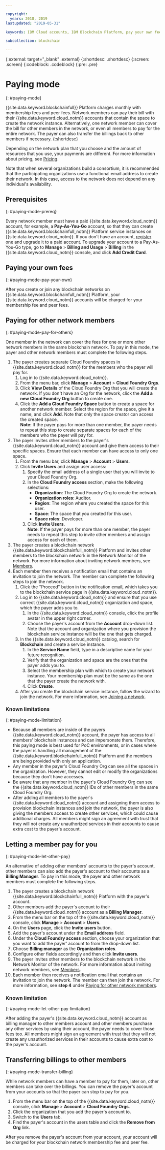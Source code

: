 ```yaml
---

copyright:
  years: 2018, 2019
lastupdated: "2019-05-31"

keywords: IBM Cloud accounts, IBM Blockchain Platform, pay your own fees, pay for others

subcollection: blockchain

---
```


{:external: target="_blank" .external}
{:shortdesc: .shortdesc}
{:screen: .screen}
{:codeblock: .codeblock}
{:pre: .pre}

# Paying mode
{: #paying-mode}

{{site.data.keyword.blockchainfull}} Platform charges monthly with membership fees and peer fees. Network members can pay their bill with their {{site.data.keyword.cloud_notm}} accounts that contain the space to create the network instance. Alternatively, one network member can cover the bill for other members in the network, or even all members to pay for the entire network. The payer can also transfer the billings back to other members if necessary.
{:shortdesc}

Depending on the network plan that you choose and the amount of resources that you use, your payments are different. For more information about pricing, see [Pricing](/docs/services/blockchain/howto/pricing.html#ibp-pricing).

Note that when several organizations build a consortium, it is recommended that the participating organizations use a functional email address to create their network. In this case, access to the network does not depend on any individual's availability.


## Prerequisites
{: #paying-mode-prereq}

Every network member must have a paid {{site.data.keyword.cloud_notm}} account, for example, a **Pay-As-You-Go** account, so that they can create {{site.data.keyword.blockchainfull_notm}} Platform service instances on {{site.data.keyword.cloud_notm}}. If you don't have an account, [register](https://cloud.ibm.com/registration) one and upgrade it to a paid account. To upgrade your account to a Pay-As-You-Go type, go to **Manage** > **Billing and Usage** > **Billing** in the {{site.data.keyword.cloud_notm}} console, and click **Add Credit Card**.


## Paying your own fees
{: #paying-mode-pay-your-own}

After you create or join any blockchain networks on {{site.data.keyword.blockchainfull_notm}} Platform, your {{site.data.keyword.cloud_notm}} accounts will be charged for your membership fee and peer fees.


## Paying for other network members
{: #paying-mode-pay-for-others}

One member in the network can cover the fees for one or more other network members in the same blockchain network. To pay in this mode, the payer and other network members must complete the following steps.

1. The payer creates separate Cloud Foundry spaces in {{site.data.keyword.cloud_notm}} for the members who the payer will pay for.
   1. Log in to {{site.data.keyword.cloud_notm}}.
   2. From the menu bar, click **Manage** > **Account** > **Cloud Foundry Orgs**.
   3. Click **View Details** of the Cloud Foundry Org that you will create the network. If you don't have an Org for the network, click the **Add a new Cloud Foundry Org** button to create one.
   4. Click the **Add a Cloud Foundry Space** button to create a space for another network member. Select the region for the space, give it a name, and click **Add**.  Note that only the space creator can access the created space.  
   **Note**: If the payer pays for more than one member, the payer needs to repeat this step to create separate spaces for each of the members who the payer will pay for.
2. The payer invites other members to the payer's {{site.data.keyword.cloud_notm}} account and give them access to their specific spaces. Ensure that each member can have access to only one space.
   1. From the menu bar, click **Manage** > **Account** > **Users**.  
   2. Click **Invite Users** and assign user access:
      1. Specify the email address of a single user that you will invite to your Cloud Foundry Org.
      2. In the **Cloud Foundry access** section, make the following selections:
         - **Organization**: The Cloud Foundry Org to create the network.
         - **Organization roles**: Auditor.
         - **Region**: The region where you created the space for this user.
         - **Space**: The space that you created for this user.
         - **Space roles**: Developer.
      3. Click **Invite Users**.  
   **Note**: If the payer pays for more than one member, the payer needs to repeat this step to invite other members and assign access for each of them.
3. The payer creates a blockchain network {{site.data.keyword.blockchainfull_notm}} Platform and invites other members to the blockchain network in the Network Monitor of the network. For more information about inviting network members, see [Members](/docs/services/blockchain/v10_dashboard.html#ibp-dashboard-members).
4. Each member then receives a notification email that contains an invitation to join the network. The member can complete the following steps to join the network.
   1. Click the "Proceed" button in the notification email, which takes you to the blockchain service page in {{site.data.keyword.cloud_notm}}.
   2. Log in to {{site.data.keyword.cloud_notm}} and ensure that you use correct {{site.data.keyword.cloud_notm}} organization and space, which the payer adds you to.
      1. In the {{site.data.keyword.cloud_notm}} console, click the profile avatar in the upper right corner.
      2. Choose the payer's account from the **Account** drop-down list.  Note that the account and organization where you provision the blockchain service instance will be the one that gets charged.  
   3. In the {{site.data.keyword.cloud_notm}} catalog, search for **Blockchain** and create a service instance.
      1. In the **Service Name** field, type in a descriptive name for your future recognition.
      2. Verify that the organization and space are the ones that the payer adds you to.
      3. Select the membership plan with which to create your network instance. Your membership plan must be the same as the one that the payer create the network with.
      4. Click **Create**.
   4. After you create the blockchain service instance, follow the wizard to join the network.  For more information, see [Joining a network](/docs/services/blockchain/get_start.html#getting-started-with-enterprise-plan-join-nw).

### Known limitations
{: #paying-mode-limitation}
- Because all members are inside of the payers {{site.data.keyword.cloud_notm}} account, the payer has access to all members' blockchain instances and can impersonate them. Therefore, this paying mode is best used for PoC environments, or in cases where the payer is handling all management of the {{site.data.keyword.blockchainfull_notm}} Platform and the members are being provided with only an application.  
- Any member in the payer's Cloud Foundry Org can see all the spaces in the organization.  However, they cannot edit or modify the organizations because they don't have accesses.  
- Be aware that any member in the payer's Cloud Foundry Org can see the {{site.data.keyword.cloud_notm}} IDs of other members in the same Cloud Foundry Org.  
- After adding all members to the payer's {{site.data.keyword.cloud_notm}} account and assigning them access to provision blockchain instances and join the network, the payer is also giving the members access to create other services, which could cause additional charges. All members might sign an agreement with trust that they will not create any unauthorized services in their accounts to cause extra cost to the payer's account.  

## Letting a member pay for you
{: #paying-mode-let-other-pay}

An alternative of adding other members' accounts to the payer's account, other members can also add the payer's account to their accounts as a **Billing Manager**. To pay in this mode, the payer and other network members must complete the following steps.

1. The payer creates a blockchain network {{site.data.keyword.blockchainfull_notm}} Platform with the payer's account.
2. Other members add the payer's account to their {{site.data.keyword.cloud_notm}} account as a **Billing Manager**.
  1. From the menu bar on the top of the {{site.data.keyword.cloud_notm}} console, click **Manage** > **Account** > **Users**.
  2. On the **Users** page, click the **Invite users** button.
  3. Add the payer's account under the **Email address** field.
  4. Under the **Cloud Foundry access** section, choose your organization that you want to add the payer' account to from the drop-down list.
  5. Choose **Billing manager** as the **Organization roles**.
  6. Configure other fields accordingly and then click **Invite users**.  
3. The payer invites other members to the blockchain network in the Network Monitor of the network. For more information about inviting network members, see [Members](/docs/services/blockchain/v10_dashboard.html#ibp-dashboard-members).
4. Each member then receives a notification email that contains an invitation to join the network. The member can then join the network. For more information, see **step 4** under [Paying for other network members](/docs/services/blockchain/howto/paying_mode.html#paying-mode-pay-for-others).

### Known limitation
{: #paying-mode-let-other-pay-limitation}

After adding the payer's {{site.data.keyword.cloud_notm}} account as billing manager to other members account and other members purchase any other services by using their account, the payer needs to cover those fees too. All members might sign an agreement with trust that they will not create any unauthorized services in their accounts to cause extra cost to the payer's account.  


## Transferring billings to other members
{: #paying-mode-transfer-billing}

While network members can have a member to pay for them, later on, other members can take over the billings. You can remove the payer's account from your accounts so that the payer can stop to pay for you.

1. From the menu bar on the top of the {{site.data.keyword.cloud_notm}} console, click **Manage** > **Account** > **Cloud Foundry Orgs**.
2. Click the organization that you add the payer's account to.
3. Switch to the **Users** tab.
4. Find the payer's account in the users table and click the **Remove from Org** link.

After you remove the payer's account from your account, your account will be charged for your blockchain network membership fee and peer fee.
